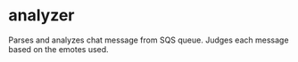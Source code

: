 # analyzer

Parses and analyzes chat message from SQS queue. Judges each message based on the emotes used.
